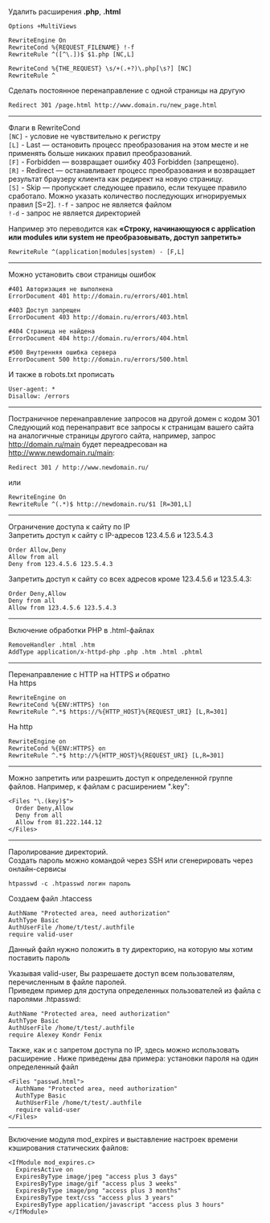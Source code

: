Удалить расширения __.php__, __.html__
```
Options +MultiViews

RewriteEngine On
RewriteCond %{REQUEST_FILENAME} !-f
RewriteRule ^([^\.])$ $1.php [NC,L]

RewriteCond %{THE_REQUEST} \s/+(.+?)\.php[\s?] [NC]
RewriteRule ^
```

Сделать постоянное перенаправление с одной страницы на другую
```
Redirect 301 /page.html http://www.domain.ru/new_page.html
```

---
Флаги в RewriteCond  
`[NC]` - условие не чувствительно к регистру  
`[L]` - Last — остановить процесс преобразования на этом месте и не применять больше никаких правил преобразований.  
`[F]` - Forbidden — возвращает ошибку 403 Forbidden (запрещено).  
`[R]` - Redirect — останавливает процесс преобразования и возвращает результат браузеру клиента как редирект на новую страницу.  
`[S]` - Skip — пропускает следующее правило, если текущее правило сработало. Можно указать количество последующих игнорируемых правил [S=2].
`!-f` - запрос не является файлом  
`!-d` - запрос не является директорией  

Например это переводится как __«Строку, начинающуюся с application или modules или system не преобразовывать, доступ запретить»__
```
RewriteRule ^(application|modules|system) - [F,L]
```
---

Можно установить свои страницы ошибок
```
#401 Авторизация не выполнена
ErrorDocument 401 http://domain.ru/errors/401.html

#403 Доступ запрещен
ErrorDocument 403 http://domain.ru/errors/403.html

#404 Страница не найдена
ErrorDocument 404 http://domain.ru/errors/404.html

#500 Внутренняя ошибка сервера
ErrorDocument 500 http://domain.ru/errors/500.html
```
И также в robots.txt прописать
```
User-agent: *
Disallow: /errors
```
---
Постраничное перенаправление запросов на другой домен c кодом 301  
Следующий код перенаправит все запросы к страницам вашего сайта на аналогичные страницы другого сайта, например, запрос http://domain.ru/main будет переадресован на http://www.newdomain.ru/main:
```
Redirect 301 / http://www.newdomain.ru/
```
или
```
RewriteEngine On
RewriteRule ^(.*)$ http://newdomain.ru/$1 [R=301,L]
```
---
Ограничение доступа к сайту по IP  
Запретить доступ к сайту с IP-адресов 123.4.5.6 и 123.5.4.3
```
Order Allow,Deny
Allow from all
Deny from 123.4.5.6 123.5.4.3
```
Запретить доступ к сайту со всех адресов кроме 123.4.5.6 и 123.5.4.3:
```
Order Deny,Allow
Deny from all
Allow from 123.4.5.6 123.5.4.3
```
---
Включение обработки PHP в .html-файлах
```
RemoveHandler .html .htm
AddType application/x-httpd-php .php .htm .html .phtml
```
---
Перенаправление с HTTP на HTTPS и обратно   
На https
```
RewriteEngine on
RewriteCond %{ENV:HTTPS} !on
RewriteRule ^.*$ https://%{HTTP_HOST}%{REQUEST_URI} [L,R=301]
```
На http
```
RewriteEngine on
RewriteCond %{ENV:HTTPS} on
RewriteRule ^.*$ http://%{HTTP_HOST}%{REQUEST_URI} [L,R=301]
```
---
Можно запретить или разрешить доступ к определенной группе файлов. Например, к файлам с расширением ".key":
```
<Files "\.(key)$">
  Order Deny,Allow
  Deny from all
  Allow from 81.222.144.12
</Files>
```
--- 
Паролирование директорий.  
Создать пароль можно командой через SSH или сгенерировать через онлайн-сервисы
```
htpasswd -c .htpasswd логин пароль
```
Создаем файл .htaccess
```
AuthName "Protected area, need authorization"
AuthType Basic
AuthUserFile /home/t/test/.authfile
require valid-user
```
Данный файл нужно положить в ту директорию, на которую мы хотим поставить пароль

Указывая valid-user, Вы разрешаете доступ всем пользователям, перечисленным в файле паролей.  
Приведем пример для доступа определенных пользователей из файла с паролями .htpasswd:
```
AuthName "Protected area, need authorization"
AuthType Basic
AuthUserFile /home/t/test/.authfile
require Alexey Kondr Fenix
```
Также, как и с запретом доступа по IP, здесь можно использовать расширение <Files> . Ниже приведены два примера: установки пароля на один определенный файл
```
<Files "passwd.html">
  AuthName "Protected area, need authorization"
  AuthType Basic
  AuthUserFile /home/t/test/.authfile
  require valid-user
</Files>
```
---
Включение модуля mod_expires и выставление настроек времени кэширования статических файлов:
```
<IfModule mod_expires.c>
  ExpiresActive on
  ExpiresByType image/jpeg "access plus 3 days"
  ExpiresByType image/gif "access plus 3 weeks"
  ExpiresByType image/png "access plus 3 months"
  ExpiresByType text/css "access plus 3 years"
  ExpiresByType application/javascript "access plus 3 hours"  
</IfModule>
```
